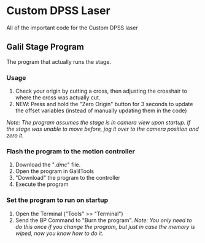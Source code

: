 # Custom DPSS Laser
All of the important code for the Custom DPSS laser

## Galil Stage Program
The program that actually runs the stage.

### Usage
1. Check your origin by cutting a cross, then adjusting the crosshair to where the cross was actually cut.
2. NEW: Press and hold the "Zero Origin" button for 3 seconds to update the offset variables (instead of manually updating them in the code)

_Note: The program assumes the stage is in camera view upon startup. If the stage was unable to move before, jog it over to the camera position and zero it._

### Flash the program to the motion controller

1. Download the "_.dmc_" file.
2. Open the program in GalilTools
3. "Download" the program to the controller
4. Execute the program

### Set the program to run on startup

1. Open the Terminal ("Tools" >> "Terminal")
2. Send the BP Command to "Burn the program". _Note: You only need to do this once if you change the program, but just in case the memory is wiped, now you know how to do it._
